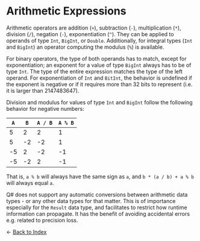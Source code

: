 # Arithmetic Expressions

Arithmetic operators are addition (`+`), subtraction (`-`), multiplication (`*`), division (`/`), negation (`-`), exponentiation (`^`). 
They can be applied to operands of type `Int`, `BigInt`, or `Double`. Additionally, for integral types (`Int` and `BigInt`) an operator computing the modulus (`%`) is available. 

For binary operators, the type of both operands has to match, except for exponentiation; an exponent for a value of type `BigInt` always has to be of type `Int`. 
The type of the entire expression matches the type of the left operand. 
For exponentiation of `Int` and `BitInt`, the behavior is undefined if the exponent is negative or if it requires more than 32 bits to represent (i.e. it is larger than 2147483647). 

Division and modulus for values of type `Int` and `BigInt` follow the following behavior for
negative numbers:

 `A` | `B` | `A / B` | `A % B`
---------|----------|---------|---------
 5 | 2 | 2 | 1
 5 | -2 | -2 | 1
 -5 | 2 | -2 | -1
 -5 | -2 | 2 | -1

That is, `a % b` will always have the same sign as `a`,
and `b * (a / b) + a % b` will always equal `a`.

Q# does not support any automatic conversions between arithmetic data types - or any other data types for that matter. This is of importance especially for the `Result` data type, and facilitates to restrict how runtime information can propagate. It has the benefit of avoiding accidental errors e.g. related to precision loss. 


← [Back to Index](https://github.com/microsoft/qsharp-language/tree/main/Specifications/Language#index)
